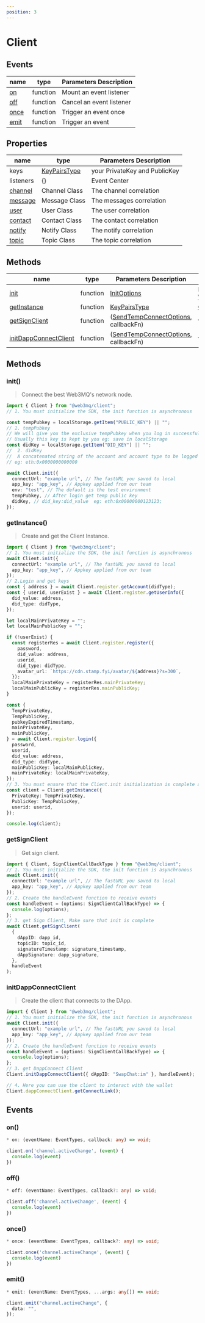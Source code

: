 ```yaml
---
position: 3
---
```


# Client

## Events

| name                                         | type     | Parameters Description  |
| -------------------------------------------- | -------- | ----------------------- |
| [on](/docs/Ethos-SDK/JS-SDK/client/#on)     | function | Mount an event listener |
| [off](/docs/Ethos-SDK/JS-SDK/client/#off)   | function | Cancel an event listener|
| [once](/docs/Ethos-SDK/JS-SDK/client/#once) | function | Trigger an event once   |
| [emit](/docs/Ethos-SDK/JS-SDK/client/#emit) | function | Trigger an event        |

## Properties

| name                                       | type                                                        | Parameters Description        |
| ------------------------------------------ | ----------------------------------------------------------- | ----------------------------- |
| keys                                       | [KeyPairsType](/docs/Ethos-SDK/JS-SDK/types/#keypairstype) | your PrivateKey and PublicKey |
| listeners                                  | {}                                                          | Event Center                  |
| [channel](/docs/Ethos-SDK/JS-SDK/channel) | Channel Class                                               | The channel correlation       |
| [message](/docs/Ethos-SDK/JS-SDK/message) | Message Class                                               | The messages correlation      |
| [user](/docs/Ethos-SDK/JS-SDK/user)       | User Class                                                  | The user correlation          |
| [contact](/docs/Ethos-SDK/JS-SDK/contact) | Contact Class                                               | The contact correlation       |
| [notify](/docs/Ethos-SDK/JS-SDK/notify)   | Notify Class                                                | The notify correlation        |
| [topic](/docs/Ethos-SDK/JS-SDK/pubsub)    | Topic Class                                                 | The topic correlation         |

## Methods

| name                                                               | type     | Parameters Description                                                                        | response                                 |
| ------------------------------------------------------------------ | -------- | --------------------------------------------------------------------------------------------- | ---------------------------------------- |
| [init](/docs/Ethos-SDK/JS-SDK/client/#init)                       | function | [InitOptions](/docs/Ethos-SDK/JS-SDK/types/#initoptions)                                     | Promise: [Web3MQAPiEndpoints](/docs/Ethos-SDK/JS-SDK/standards/#web3mq-api-endpoints)|
| [getInstance](/docs/Ethos-SDK/JS-SDK/client/#getinstance)         | function | [KeyPairsType](/docs/Ethos-SDK/JS-SDK/types/#keypairstype)                                   | [Client](/docs/Ethos-SDK/JS-SDK/client) |
| [getSignClient](/docs/Ethos-SDK/JS-SDK/client/#getsignclient)     | function | ([SendTempConnectOptions](/docs/Ethos-SDK/JS-SDK/types/#sendtempconnectoptions), callbackFn) | void                                     |
| [initDappConnectClient](/docs/Ethos-SDK/JS-SDK/client/#getQrCodeClient) | function | ([SendTempConnectOptions](/docs/Ethos-SDK/JS-SDK/types/#sendtempconnectoptions), callbackFn) | void                                     |

## Methods

### init()
> Connect the best Web3MQ's network node.

```ts
import { Client } from "@web3mq/client";
// 1. You must initialize the SDK, the init function is asynchronous

const tempPubkey = localStorage.getItem("PUBLIC_KEY") || "";
// 1. tempPubkey
// We will give you the exclusive tempPubkey when you log in successfully;
// Usually this key is kept by you eg: save in localStorage
const didKey = localStorage.getItem("DID_KEY") || "";
//  2. didKey
//  A concatenated string of the account and account type to be logged into
// eg: eth:0x0000000000000

await Client.init({
  connectUrl: "example url", // The fastURL you saved to local
  app_key: "app_key", // Appkey applied from our team
  env: "test", // The default is the test environment
  tempPubkey, // After login get temp public key
  didKey, // did_key:did_value  eg: eth:0x00000000123123;
});
```

### getInstance()
> Create and get the Client Instance.

```typescript
import { Client } from "@web3mq/client";
// 1. You must initialize the SDK, the init function is asynchronous
await Client.init({
  connectUrl: "example url", // The fastURL you saved to local
  app_key: "app_key", // Appkey applied from our team
});
// 2.Login and get keys
const { address } = await Client.register.getAccount(didType);
const { userid, userExist } = await Client.register.getUserInfo({
  did_value: address,
  did_type: didType,
});

let localMainPrivateKey = "";
let localMainPublicKey = "";

if (!userExist) {
  const registerRes = await Client.register.register({
    password,
    did_value: address,
    userid,
    did_type: didType,
    avatar_url: `https://cdn.stamp.fyi/avatar/${address}?s=300`,
  });
  localMainPrivateKey = registerRes.mainPrivateKey;
  localMainPublicKey = registerRes.mainPublicKey;
}

const {
  TempPrivateKey,
  TempPublicKey,
  pubkeyExpiredTimestamp,
  mainPrivateKey,
  mainPublicKey,
} = await Client.register.login({
  password,
  userid,
  did_value: address,
  did_type: didType,
  mainPublicKey: localMainPublicKey,
  mainPrivateKey: localMainPrivateKey,
});
// 3. You must ensure that the Client.init initialization is complete and that you have a key pair
const client = Client.getInstance({
  PrivateKey: TempPrivateKey,
  PublicKey: TempPublicKey,
  userid: userid,
});

console.log(client);
```

### getSignClient
> Get sign client.

```ts
import { Client, SignClientCallBackType } from "@web3mq/client";
// 1. You must initialize the SDK, the init function is asynchronous
await Client.init({
  connectUrl: "example url", // The fastURL you saved to local
  app_key: "app_key", // Appkey applied from our team
});
// 2. Create the handleEvent function to receive events
const handleEvent = (options: SignClientCallBackType) => {
  console.log(options);
};
// 3. get Sign Client, Make sure that init is complete
await Client.getSignClient(
  {
    dAppID: dapp_id,
    topicID: topic_id,
    signatureTimestamp: signature_timestamp,
    dAppSignature: dapp_signature,
  },
  handleEvent
);
```

### initDappConnectClient
> Create the client that connects to the DApp.

```ts
import { Client } from "@web3mq/client";
// 1. You must initialize the SDK, the init function is asynchronous
await Client.init({
  connectUrl: "example url", // The fastURL you saved to local
  app_key: "app_key", // Appkey applied from our team
});
// 2. Create the handleEvent function to receive events
const handleEvent = (options: SignClientCallBackType) => {
  console.log(options);
};
// 3. get DappConnect Client
Client.initDappConnectClient({ dAppID: "SwapChat:im" }, handleEvent);

// 4. Here you can use the client to interact with the wallet
Client.dappConnectClient.getConnectLink();
```

## Events

### on()

```typescript
* on: (eventName: EventTypes, callback: any) => void;
```

```typescript
client.on('channel.activeChange', (event) {
  console.log(event)
})
```

### off()

```typescript
* off: (eventName: EventTypes, callback?: any) => void;
```

```typescript
client.off('channel.activeChange', (event) {
  console.log(event)
})
```

### once()

```typescript
* once: (eventName: EventTypes, callback?: any) => void;
```

```typescript
client.once('channel.activeChange', (event) {
  console.log(event)
})
```

### emit()

```typescript
* emit: (eventName: EventTypes, ...args: any[]) => void;
```

```typescript
client.emit("channel.activeChange", {
  data: "",
});
```
